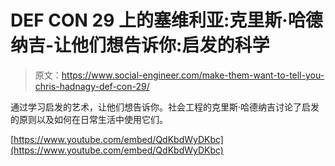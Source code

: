 # DEF CON 29 上的塞维利亚:克里斯·哈德纳吉-让他们想告诉你:启发的科学

> 原文：<https://www.social-engineer.com/make-them-want-to-tell-you-chris-hadnagy-def-con-29/>

通过学习启发的艺术，让他们想告诉你。社会工程的克里斯·哈德纳吉讨论了启发的原则以及如何在日常生活中使用它们。

[https://www.youtube.com/embed/QdKbdWyDKbc](https://www.youtube.com/embed/QdKbdWyDKbc)